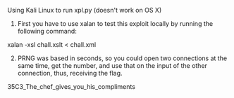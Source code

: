 Using Kali Linux to run xpl.py (doesn't work on OS X)

1) First you have to use xalan to test this exploit locally by running the following command:

xalan -xsl chall.xslt < chall.xml

2) PRNG was based in seconds, so you could open two connections at the same time, get the number, and use that on the input of the other connection, thus, receiving the flag.

35C3_The_chef_gives_you_his_compliments